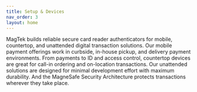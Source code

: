 ```yaml
---
title: Setup & Devices
nav_order: 3
layout: home
---
```



MagTek builds reliable secure card reader authenticators for mobile, countertop, and unattended digital transaction solutions. Our mobile payment offerings work in curbside, in-house pickup, and delivery payment environments. From payments to ID and access control, countertop devices are great for call-in ordering and on-location transactions. Our unattended solutions are designed for minimal development effort with maximum durability. And the MagneSafe Security Architecture protects transactions wherever they take place.
